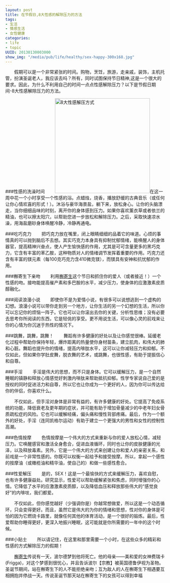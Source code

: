 ```yaml
---
layout: post
title: 在节假日,8大性感的解除压力的方法
tags: 
- 生活
- 情感生活
- 女性健康
categories:
- life
- topic
UUID: 20130130003000
show_img: "/media/pub/life/healthy/sex-happy-300x168.jpg"
---
```


   　　假期可以是一个非常紧张的时间。购物，烹饪，旅游，走亲戚，装饰，主机托管，扮演圣诞老人，我应该去吗？所有，同时试图保持节日精神,这是一个很大的要求。因此，为什么不利用自己的时间一点点性感解除压力？以下是节假日期间-8大性感解除压力的方法。

###性感的洗澡时间
　　<a href="{{site.url}}/media/pub/life/healthy/sex-happy-300x168.jpg" alt="8大性感解压方式" rel="prettyPhoto[{{site.UUID}}]"><img src="{{site.url}}/media/pub/life/healthy/sex-happy-300x168.jpg" width="300" class="img-right" alt="8大性感解压方式" /></a>在这一周中花一个小时享受一个性感的浴。点蜡烛，烧香，播放舒缓的古典音乐（或任何让你心情欢喜的形式！）。沐浴与豪华海景盐，躺下来，放松身心。让你的头脑漂走，当你细细品味的时刻，离开你的身体感到压力。如果你喜欢薰衣草或者依兰的精油，也可以擦太阳穴，以帮助您进一步放松和解除压力。之后，采取快速凉水澡，用海盐磨砂身体唤醒冷静，冷静再通电。


###吃巧克力
　　把巧克力放在嘴里，闭上眼睛细细的品着它的味道。心烦的事情真的可以抛到脑后不去想。其实巧克力本身具有抑制忧郁情绪，能唤醒人的身体器官，提高精神兴奋点，使人产生愉快感的作用，尤其是可可含量更多的黑巧克力，它含有丰富的苯乙胺，这种物质对人的情绪调节发挥着重要的作用。巧克力还含有丰富的镁元素（每100克巧克力含410微克镁），而镁具有安神和抗忧郁的作用。

###槲寄生下亲吻
　　利用<a href="http://www.tuanpower.com/forum.php?mod=viewthread&tid=29996" alt="槲寄生" target="_bank">槲寄生</a>这个节日和抓住你的爱人（或者接近！）一个性感的吻。接吻能提高催产素和多巴胺的水平，减少压力，使身体的应激激素皮质醇融化。

###阅读浪漫小说
　　即使你不是为爱情小说，有很多可以说想逃到一个虚构的幻想。浪漫小说可以带你走到另一个地方，让你生活的另一个幻想的生活，所以你可以忘记你的烦恼一阵子。它也可以让你滚出去你的关键，分析性思维；没有必要去思考你所阅读的东西，它是轻佻的享受。更不用说生活，可以像心灵的前戏来让你的心情为你沉迷于热性的情况下。

###跳舞，跳舞，跳舞！
　　舞蹈有许多健康的好处以及让你感觉很棒。延缓老化过程中帮助你保持年轻，爆炸距离的热量使你身材苗条，建立肌肉，和伟大的肺和心脏。舞蹈也提升你的情绪，提高内啡肽水平，这可以让你减轻压力和抑郁。不仅如此，但如果你学肚皮舞，脱衣舞的艺术，或跳舞，也很性感，有助于提振信心和自尊。

###手淫
　　手淫是伟大的思想，而不只是身体。它可以缓解压力，是一个自然睡眠的镇静和释放心情感觉好刺激内啡肽来帮助抵抗抑郁。性学专家说自己爱的是授权的同时促进活力和自尊，所以它也让你成为一个更好的人，因为你可以传达给你的伴侣，你喜欢什么。

　　不仅如此，但手淫对身体是非常有益的，有许多健康的好处。它提高了免疫系统的功能，降低衰老及更年期的症状，并可能有助于增加骨量减少的中老年妇女骨质疏松症的风险。它也可以缓解经痛，偏头痛和慢性背部疼痛。最后，作为一个额外的好处，手淫（连同凯格尔运动）有助于建立一个更强大的男性和女性的控制性高潮。

###色情按摩
　　色情按摩是一个伟大的方式来重新与你的爱人放松心情，减轻压力。它唤醒感官和激活全身愈合，促进血液循环，同时也让你的皮肤健康的光泽，以及释放毒素。另外，它是一个伟大的方式来创建让你和爱人的亲密关系，和前戏是一个非常性感的。你既可以权衡一起给予和接受按摩。所以，拿起一个感性的按摩油（或橄榄油和精华油，使自己的）和做一些感性愈合。

###性爱解压
　　是的，SEX！这是一个最愉快的方式来缓解压力，喜欢自慰，也有许多健康益处。研究显示，性爱可以帮助缓解紧张和焦虑，同时增强你的心情。它降低了水平的应激激素皮质醇，以及降低血压和释放那些伟大的“感觉良好”的内啡呔，我们都爱。

　　不仅如此，但你感觉越好（少强调你是）你越常想做爱，所以这是一个动态循环，只会变得更好。而且，虽然它是伟大的为你的情绪和思想，性对你的身体是可怕的因为它燃烧卡路里，就像任何其他的体育活动，是一个很好的锻炼。最后，性爱帮助你睡得更好，更深入地振兴睡眠，这可能就是你所需要的一年中的这个时候。

###小贴士
　　所以请记住，在这里和那里需要一个小时，在这些众多的精彩和性感的方式解除压力的假期！

　　<a href="http://www.tuanpower.com/forum.php?mod=viewthread&tid=29996" alt="槲寄生" target="_bank">槲寄生</a>传说有一天，波尔德梦到他将死亡。他的母亲——美和爱的女神费瑞卡(Frigga)，对这个梦感到很忧心，并且告诉波尔【宗教】被英国德鲁伊视为圣物。圣诞节期间，站在槲寄生下的人不能拒绝亲吻；互为敌人的人在槲寄生下相遇要互相拥抱并停战一天。传说圣诞节那天站在槲寄生下的女孩可以得到幸福
    
